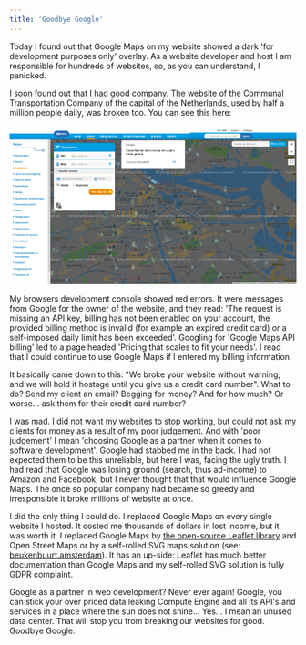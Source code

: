 ```yaml
---
title: 'Goodbye Google'
---
```


Today I found out that Google Maps on my website showed a dark 'for development purposes only' overlay. As a website developer and host I am responsible for hundreds of websites, so, as you can understand, I panicked. 

I soon found out that I had good company. The website of the Communal Transportation Company of the capital of the Netherlands, used by half a million people daily, was broken too. You can see this here:

![GVB.nl](/uploads/gvb.png)

My browsers development console showed red errors. It were messages from Google for the owner of the website, and they read: 'The request is missing an API key, billing has not been enabled on your account, the provided billing method is invalid (for example an expired credit card) or a self-imposed daily limit has been exceeded'. Googling for 'Google Maps API billing' led to a page headed 'Pricing that scales to fit your needs'. I read that I could continue to use Google Maps if I entered my billing information. 

It basically came down to this: "We broke your website without warning, and we will hold it hostage until you give us a credit card number". What to do? Send my client an email? Begging for money? And for how much? Or worse... ask them for their credit card number?

I was mad. I did not want my websites to stop working, but could not ask my clients for money as a result of my poor judgement. And with 'poor judgement' I mean 'choosing Google as a partner when it comes to software development'. Google had stabbed me in the back. I had not expected them to be this unreliable, but here I was, facing the ugly truth. I had read that Google was losing ground (search, thus ad-income) to Amazon and Facebook, but I never thought that that would influence Google Maps. The once so popular company had became so greedy and irresponsible it broke millions of website at once.

I did the only thing I could do. I replaced Google Maps on every single website I hosted. It costed me thousands of dollars in lost income, but it was worth it. I replaced Google Maps by [the open-source Leaflet library](https://leafletjs.com/) and Open Street Maps or by a self-rolled SVG maps solution (see: [beukenbuurt.amsterdam](https://beukenbuurt.amsterdam/)). It has an up-side: Leaflet has much better documentation than Google Maps and my self-rolled SVG solution is fully GDPR complaint.

Google as a partner in web development? Never ever again! Google, you can stick your over priced data leaking Compute Engine and all its API's and services in a place where the sun does not shine... Yes... I mean an unused data center. That will stop you from breaking our websites for good. Goodbye Google.